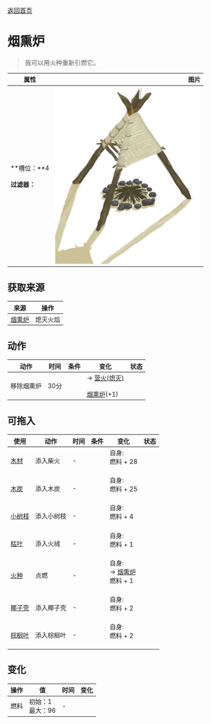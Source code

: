 [返回首页](index.md)  
# 烟熏炉  
> 我可以用火种重新引燃它。  
  
  属性  |   图片   
 ----  |  ----:   
 **槽位：**4<br><br>**过滤器：**  |  ![](Sprite/SmokerExtinguished.png)   
  
## 获取来源  
来源  |  操作  
----  |  ----  
[烟熏炉](Smoker.md)  |  熄灭火焰  
## 动作  
动作  |  时间  |  条件  |  变化  |  状态  
----  |  ----  |  ----  |  ----  |  ----  
移除烟熏炉  |  30分  |    |  → [营火(熄灭)](CampfireExtinguished.md)<br><br>[烟熏炉](SmokerNoFire.md)(+1)  |    
## 可拖入  
使用  |  动作  |  时间  |  条件  |  变化  |  状态  
----  |  ----  |  ----  |  ----  |  ----  |  ----  
[木材](Wood.md)  |  添入柴火  |  -  |    |  自身:<br>燃料 + 28<br><br>  |    
[木炭](Charcoal.md)  |  添入木炭  |  -  |    |  自身:<br>燃料 + 25<br><br>  |    
[小树枝](Sticks.md)  |  添入小树枝  |  -  |    |  自身:<br>燃料 + 4<br><br>  |    
[枯叶](LeavesDry.md)  |  添入火绒  |  -  |    |  自身:<br>燃料 + 1<br><br>  |    
[火种](TinderLit.md)  |  点燃  |  -  |    |  自身:<br>→ [烟熏炉](Smoker.md)<br>燃料 + 1<br><br>  |    
[椰子壳](CoconutShell.md)  |  添入椰子壳  |  -  |    |  自身:<br>燃料 + 2<br><br>  |    
[棕榈叶](PalmFronds.md)  |  添入棕榈叶  |  -  |    |  自身:<br>燃料 + 2<br><br>  |    
## 变化  
操作  |  值  |  时间  |  变化  
----  |  ----  |  ----  |  ----  
燃料  |  初始：1<br>最大：96  |  -  |    

